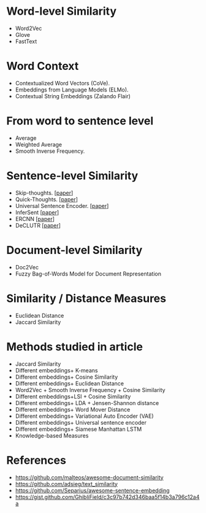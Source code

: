 
# Word-level Similarity
- Word2Vec
- Glove
- FastText

# Word Context
- Contextualized Word Vectors (CoVe). 
- Embeddings from Language Models (ELMo).
- Contextual String Embeddings (Zalando Flair)

# From word to sentence level
- Average
- Weighted Average
- Smooth Inverse Frequency. 


# Sentence-level Similarity
- Skip-thoughts. [[paper](https://arxiv.org/pdf/1506.06726.pdf)]
- Quick-Thoughts. [[paper](https://arxiv.org/pdf/1803.02893.pdf)]
- Universal Sentence Encoder. [[paper](https://arxiv.org/abs/1803.11175)]
- InferSent [[paper](https://arxiv.org/abs/1705.02364)]
- ERCNN [[paper](https://link.springer.com/chapter/10.1007/978-3-030-32381-3_10)]
- DeCLUTR [[paper](https://arxiv.org/abs/2006.03659)]

# Document-level Similarity
- Doc2Vec 
- Fuzzy Bag-of-Words Model for Document Representation

# Similarity / Distance Measures
- Euclidean Distance
- Jaccard Similarity

# Methods studied in article
- Jaccard Similarity
- Different embeddings+ K-means
- Different embeddings+ Cosine Similarity
- Different embeddings+ Euclidean Distance
- Word2Vec + Smooth Inverse Frequency + Cosine Similarity
- Different embeddings+LSI + Cosine Similarity
- Different embeddings+ LDA + Jensen-Shannon distance
- Different embeddings+ Word Mover Distance
- Different embeddings+ Variational Auto Encoder (VAE)
- Different embeddings+ Universal sentence encoder
- Different embeddings+ Siamese Manhattan LSTM
- Knowledge-based Measures


# References
- https://github.com/malteos/awesome-document-similarity
- https://github.com/adsieg/text_similarity
- https://github.com/Separius/awesome-sentence-embedding
- https://gist.github.com/GhibliField/c3c97b742d346baa5f14b3a796c12a4a

